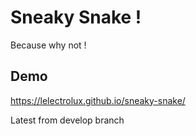 # Sneaky Snake !

Because why not !

## Demo

https://lelectrolux.github.io/sneaky-snake/

Latest from develop branch